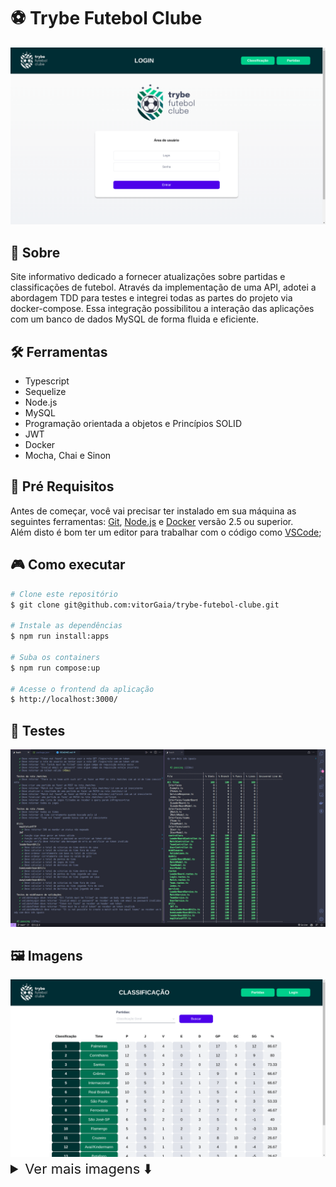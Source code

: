 # ⚽ Trybe Futebol Clube
<div align="center">
  <img
    src='app/frontend/src/images/readmeImages/login.png'
  />
</div>

## 📘 Sobre
Site informativo dedicado a fornecer atualizações sobre partidas e classificações de futebol. Através da implementação de uma API, adotei a abordagem TDD para testes e integrei todas as partes do projeto via docker-compose. Essa integração possibilitou a interação das aplicações com um banco de dados MySQL de forma fluida e eficiente.

## 🛠️ Ferramentas
- Typescript
- Sequelize
- Node.js
- MySQL
- Programação orientada a objetos e Princípios SOLID
- JWT
- Docker
- Mocha, Chai e Sinon

## 📝 Pré Requisitos
Antes de começar, você vai precisar ter instalado em sua máquina as seguintes ferramentas:
[Git](https://git-scm.com), [Node.js](https://nodejs.org/en/) e [Docker](https://www.docker.com/) versão 2.5 ou superior.  
Além disto é bom ter um editor para trabalhar com o código como [VSCode](https://code.visualstudio.com/);

## 🎮 Como executar
```bash
# Clone este repositório
$ git clone git@github.com:vitorGaia/trybe-futebol-clube.git

# Instale as dependências
$ npm run install:apps

# Suba os containers
$ npm run compose:up

# Acesse o frontend da aplicação
$ http://localhost:3000/
```

## 🧪 Testes
<div align="center">
  <img
    src='app/frontend/src/images/readmeImages/testes.png'
  />
</div>

## 🖼️ Imagens
<div align="center">
  <img
    src='app/frontend/src/images/readmeImages/classificacao.png'
  />
</div>
  
<details>
  <summary style="font-size: 22px;"> Ver mais imagens ⬇️ </summary>
  <div align="center">
    <img
      src='app/frontend/src/images/readmeImages/login.png'
    />
  </div>
  
  <div align="center">
    <img
      src='app/frontend/src/images/readmeImages/classificacao.png'
    />
  </div>

  <div align="center">
    <img
      src='app/frontend/src/images/readmeImages/partidas.png'
    />
  </div>

  <div align="center">
    <img
      src='app/frontend/src/images/readmeImages/nota.png'
    />
  </div>
</details>